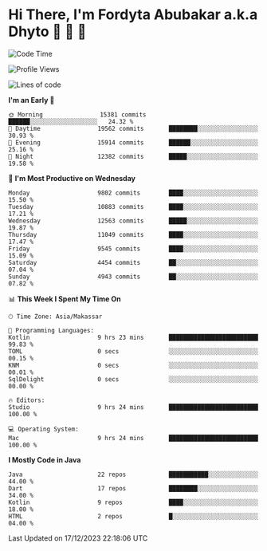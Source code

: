 # Hi There, I'm Fordyta Abubakar a.k.a Dhyto 👋 👋 👋 

<!--
**DhytoDev/dhytodev** is a ✨ _special_ ✨ repository because its `README.md` (this file) appears on your GitHub profile.

Here are some ideas to get you started:

- 🔭 I’m currently working on ...
- 🌱 I’m currently learning ...
- 👯 I’m looking to collaborate on ...
- 🤔 I’m looking for help with ...
- 💬 Ask me about ...
- 📫 How to reach me: ...
- 😄 Pronouns: ...
- ⚡ Fun fact: ...
-->

<!--START_SECTION:waka-->
![Code Time](http://img.shields.io/badge/Code%20Time-2%2C201%20hrs%2025%20mins-blue)

![Profile Views](http://img.shields.io/badge/Profile%20Views-0-blue)

![Lines of code](https://img.shields.io/badge/From%20Hello%20World%20I%27ve%20Written-7.9%20million%20lines%20of%20code-blue)

**I'm an Early 🐤** 

```text
🌞 Morning                15381 commits       ██████░░░░░░░░░░░░░░░░░░░   24.32 % 
🌆 Daytime                19562 commits       ████████░░░░░░░░░░░░░░░░░   30.93 % 
🌃 Evening                15914 commits       ██████░░░░░░░░░░░░░░░░░░░   25.16 % 
🌙 Night                  12382 commits       █████░░░░░░░░░░░░░░░░░░░░   19.58 % 
```
📅 **I'm Most Productive on Wednesday** 

```text
Monday                   9802 commits        ████░░░░░░░░░░░░░░░░░░░░░   15.50 % 
Tuesday                  10883 commits       ████░░░░░░░░░░░░░░░░░░░░░   17.21 % 
Wednesday                12563 commits       █████░░░░░░░░░░░░░░░░░░░░   19.87 % 
Thursday                 11049 commits       ████░░░░░░░░░░░░░░░░░░░░░   17.47 % 
Friday                   9545 commits        ████░░░░░░░░░░░░░░░░░░░░░   15.09 % 
Saturday                 4454 commits        ██░░░░░░░░░░░░░░░░░░░░░░░   07.04 % 
Sunday                   4943 commits        ██░░░░░░░░░░░░░░░░░░░░░░░   07.82 % 
```


📊 **This Week I Spent My Time On** 

```text
🕑︎ Time Zone: Asia/Makassar

💬 Programming Languages: 
Kotlin                   9 hrs 23 mins       █████████████████████████   99.83 % 
TOML                     0 secs              ░░░░░░░░░░░░░░░░░░░░░░░░░   00.15 % 
KNM                      0 secs              ░░░░░░░░░░░░░░░░░░░░░░░░░   00.01 % 
SqlDelight               0 secs              ░░░░░░░░░░░░░░░░░░░░░░░░░   00.00 % 

🔥 Editors: 
Studio                   9 hrs 24 mins       █████████████████████████   100.00 % 

💻 Operating System: 
Mac                      9 hrs 24 mins       █████████████████████████   100.00 % 
```

**I Mostly Code in Java** 

```text
Java                     22 repos            ███████████░░░░░░░░░░░░░░   44.00 % 
Dart                     17 repos            ████████░░░░░░░░░░░░░░░░░   34.00 % 
Kotlin                   9 repos             ████░░░░░░░░░░░░░░░░░░░░░   18.00 % 
HTML                     2 repos             █░░░░░░░░░░░░░░░░░░░░░░░░   04.00 % 
```




 Last Updated on 17/12/2023 22:18:06 UTC
<!--END_SECTION:waka-->
